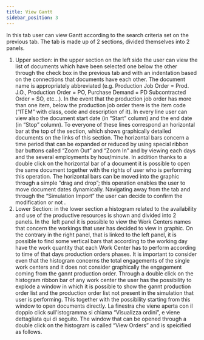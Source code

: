 ```yaml
---
title: View Gantt
sidebar_position: 3
---
```


In this tab user can view Gantt according to the search criteria set on the previous tab. The tab is made up of 2 sections, divided themselves into 2 panels.


 1. Upper section: in the upper section on the left side the user can view the list of documents which have been selected one below the other through the check box in the previous tab and with an indentation based on the connections that documents have each other. The document name is appropriately abbreviated (e.g. Production Job Order = Prod. J.O., Production Order = PO, Purchase Demand = PD Subcontracted Order = SO, etc…). In the event that the production job order has more than one item, below the production job order there is the item code (“ITEM” with class, code and description of it). In every line user can view also the document start date (in “Start” column) and the end date (in “Stop” column). To everyone of these lines correspond an horizontal bar at the top of the section, which shows graphically detailed documents on the links of this section. The horizontal bars concern a time period that can be expanded or reduced by using special ribbon bar buttons called “Zoom Out” and “Zoom In” and by viewing each days and the several employments by hour/minute. In addition thanks to a double click on the horizontal bar of a document it is possible to open the same document together with the rights of user who is performing this operation. The horizontal bars can be moved into the graphic through a simple “drag and drop”; this operation enables the user to move document dates dynamically. Navigating away from the tab and through the “Simulation Import” the user can decide to confirm the modification or not .
 2. Lower Section: in the lower section a histogram related to the availability and use of the productive resources is shown and divided into 2 panels. In the  left panel it is possible to view the Work Centers names that concern the workings that user has decided to view in graphic. On the contrary in the right panel, that is linked to the left panel, it is possible to find some vertical bars that according to the working day have the work quantity that each Work Center has to perform according to time of that days production orders phases. It is important to consider even that the histogram concerns the total engagements of the single work centers and it does not consider graphically the engagement coming from the gannt production order. Through a double click on the histogram ribbon bar of any work center the user has the possibility to explode a window in which it is possible to show the gannt production order list and the production order list not present in the simulation that user is performing. This together with the possibility starting from this window to open documents directly. La finestra che viene aperta con il doppio click sull'istogramma si chiama “Visualizza ordini”, e viene dettagliata qui di seguito. The window that can be opened through a double click on the histogram is called “View Orders” and is speicified as follows.

 






